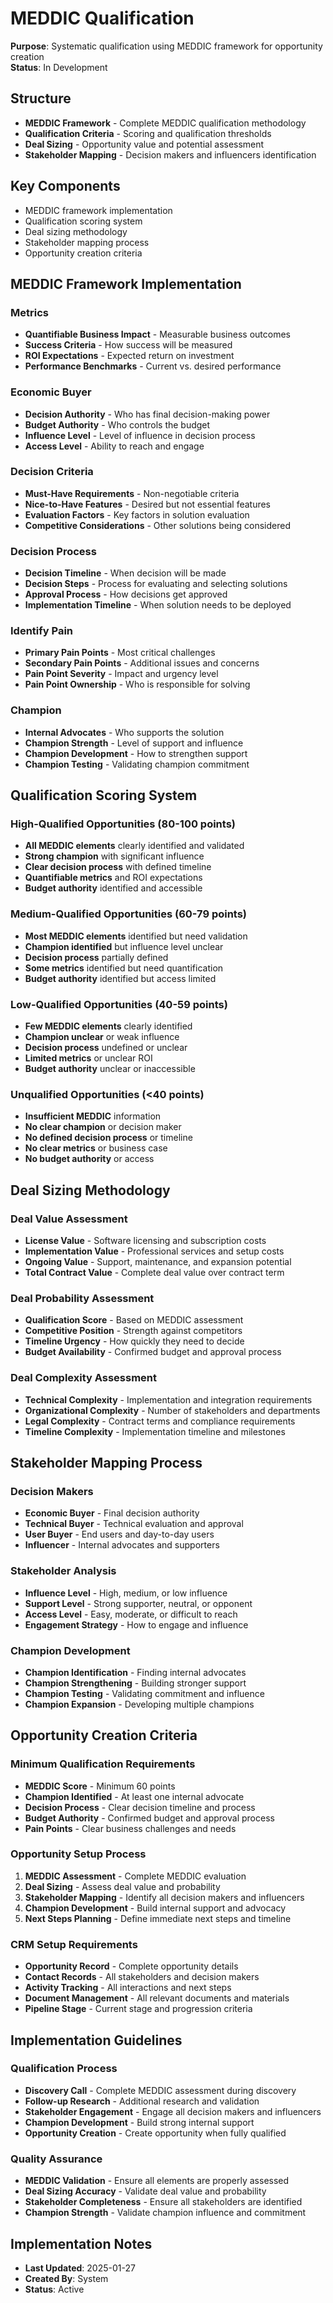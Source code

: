 # MEDDIC Qualification
**Purpose**: Systematic qualification using MEDDIC framework for opportunity creation  
**Status**: In Development

## Structure
- **MEDDIC Framework** - Complete MEDDIC qualification methodology
- **Qualification Criteria** - Scoring and qualification thresholds
- **Deal Sizing** - Opportunity value and potential assessment
- **Stakeholder Mapping** - Decision makers and influencers identification

## Key Components
- MEDDIC framework implementation
- Qualification scoring system
- Deal sizing methodology
- Stakeholder mapping process
- Opportunity creation criteria

## MEDDIC Framework Implementation

### Metrics
- **Quantifiable Business Impact** - Measurable business outcomes
- **Success Criteria** - How success will be measured
- **ROI Expectations** - Expected return on investment
- **Performance Benchmarks** - Current vs. desired performance

### Economic Buyer
- **Decision Authority** - Who has final decision-making power
- **Budget Authority** - Who controls the budget
- **Influence Level** - Level of influence in decision process
- **Access Level** - Ability to reach and engage

### Decision Criteria
- **Must-Have Requirements** - Non-negotiable criteria
- **Nice-to-Have Features** - Desired but not essential features
- **Evaluation Factors** - Key factors in solution evaluation
- **Competitive Considerations** - Other solutions being considered

### Decision Process
- **Decision Timeline** - When decision will be made
- **Decision Steps** - Process for evaluating and selecting solutions
- **Approval Process** - How decisions get approved
- **Implementation Timeline** - When solution needs to be deployed

### Identify Pain
- **Primary Pain Points** - Most critical challenges
- **Secondary Pain Points** - Additional issues and concerns
- **Pain Point Severity** - Impact and urgency level
- **Pain Point Ownership** - Who is responsible for solving

### Champion
- **Internal Advocates** - Who supports the solution
- **Champion Strength** - Level of support and influence
- **Champion Development** - How to strengthen support
- **Champion Testing** - Validating champion commitment

## Qualification Scoring System

### High-Qualified Opportunities (80-100 points)
- **All MEDDIC elements** clearly identified and validated
- **Strong champion** with significant influence
- **Clear decision process** with defined timeline
- **Quantifiable metrics** and ROI expectations
- **Budget authority** identified and accessible

### Medium-Qualified Opportunities (60-79 points)
- **Most MEDDIC elements** identified but need validation
- **Champion identified** but influence level unclear
- **Decision process** partially defined
- **Some metrics** identified but need quantification
- **Budget authority** identified but access limited

### Low-Qualified Opportunities (40-59 points)
- **Few MEDDIC elements** clearly identified
- **Champion unclear** or weak influence
- **Decision process** undefined or unclear
- **Limited metrics** or unclear ROI
- **Budget authority** unclear or inaccessible

### Unqualified Opportunities (<40 points)
- **Insufficient MEDDIC** information
- **No clear champion** or decision maker
- **No defined decision process** or timeline
- **No clear metrics** or business case
- **No budget authority** or access

## Deal Sizing Methodology

### Deal Value Assessment
- **License Value** - Software licensing and subscription costs
- **Implementation Value** - Professional services and setup costs
- **Ongoing Value** - Support, maintenance, and expansion potential
- **Total Contract Value** - Complete deal value over contract term

### Deal Probability Assessment
- **Qualification Score** - Based on MEDDIC assessment
- **Competitive Position** - Strength against competitors
- **Timeline Urgency** - How quickly they need to decide
- **Budget Availability** - Confirmed budget and approval process

### Deal Complexity Assessment
- **Technical Complexity** - Implementation and integration requirements
- **Organizational Complexity** - Number of stakeholders and departments
- **Legal Complexity** - Contract terms and compliance requirements
- **Timeline Complexity** - Implementation timeline and milestones

## Stakeholder Mapping Process

### Decision Makers
- **Economic Buyer** - Final decision authority
- **Technical Buyer** - Technical evaluation and approval
- **User Buyer** - End users and day-to-day users
- **Influencer** - Internal advocates and supporters

### Stakeholder Analysis
- **Influence Level** - High, medium, or low influence
- **Support Level** - Strong supporter, neutral, or opponent
- **Access Level** - Easy, moderate, or difficult to reach
- **Engagement Strategy** - How to engage and influence

### Champion Development
- **Champion Identification** - Finding internal advocates
- **Champion Strengthening** - Building stronger support
- **Champion Testing** - Validating commitment and influence
- **Champion Expansion** - Developing multiple champions

## Opportunity Creation Criteria

### Minimum Qualification Requirements
- **MEDDIC Score** - Minimum 60 points
- **Champion Identified** - At least one internal advocate
- **Decision Process** - Clear decision timeline and process
- **Budget Authority** - Confirmed budget and approval process
- **Pain Points** - Clear business challenges and needs

### Opportunity Setup Process
1. **MEDDIC Assessment** - Complete MEDDIC evaluation
2. **Deal Sizing** - Assess deal value and probability
3. **Stakeholder Mapping** - Identify all decision makers and influencers
4. **Champion Development** - Build internal support and advocacy
5. **Next Steps Planning** - Define immediate next steps and timeline

### CRM Setup Requirements
- **Opportunity Record** - Complete opportunity details
- **Contact Records** - All stakeholders and decision makers
- **Activity Tracking** - All interactions and next steps
- **Document Management** - All relevant documents and materials
- **Pipeline Stage** - Current stage and progression criteria

## Implementation Guidelines

### Qualification Process
- **Discovery Call** - Complete MEDDIC assessment during discovery
- **Follow-up Research** - Additional research and validation
- **Stakeholder Engagement** - Engage all decision makers and influencers
- **Champion Development** - Build strong internal support
- **Opportunity Creation** - Create opportunity when fully qualified

### Quality Assurance
- **MEDDIC Validation** - Ensure all elements are properly assessed
- **Deal Sizing Accuracy** - Validate deal value and probability
- **Stakeholder Completeness** - Ensure all stakeholders are identified
- **Champion Strength** - Validate champion influence and commitment

## Implementation Notes
- **Last Updated**: 2025-01-27
- **Created By**: System
- **Status**: Active
